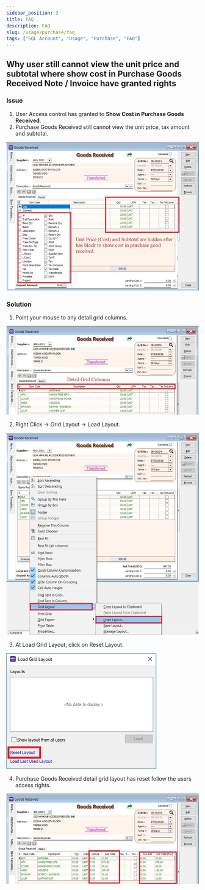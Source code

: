 ```yaml
---
sidebar_position: 3
title: FAQ
description: FAQ
slug: /usage/purchase/faq
tags: ["SQL Account", "Usage", "Purchase", "FAQ"]
---
```


## Why user still cannot view the unit price and subtotal where show cost in Purchase Goods Received Note / Invoice have granted rights

### Issue

1. User Access control has granted to **Show Cost in Purchase Goods Received**.
2. Purchase Goods Received still cannot view the unit price, tax amount and subtotal.

![1](../../../static/img/getting-started/user-guide/purchase/faq/jj1-01-FAQ-01.png)

### Solution

1. Point your mouse to any detail grid columns.

![2](../../../static/img/getting-started/user-guide/purchase/faq/jj2-01-FAQ-02.png)

2. Right Click -> Grid Layout -> Load Layout.

![3](../../../static/img/getting-started/user-guide/purchase/faq/jj3-01-FAQ-03.png)

3. At Load Grid Layout, click on Reset Layout.

![4](../../../static/img/getting-started/user-guide/purchase/faq/jj4-FAQ-04.png)

4. Purchase Goods Received detail grid layout has reset follow the users access rights.

![5](../../../static/img/getting-started/user-guide/purchase/faq/jj5-01-FAQ-05.png)
